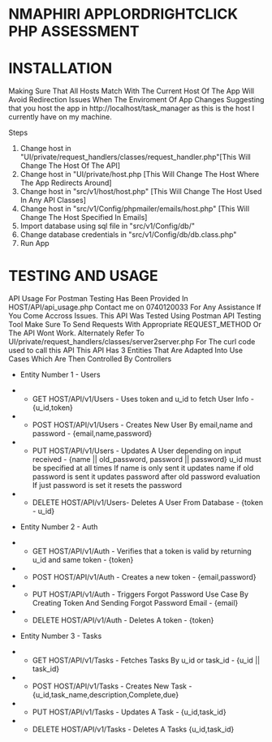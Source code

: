 # NMAPHIRI APPLORDRIGHTCLICK PHP ASSESSMENT
# INSTALLATION 
Making Sure That All Hosts Match With The Current Host Of The App Will Avoid Redirection Issues When The Enviroment Of App Changes
Suggesting that you host the app in http://localhost/task_manager as this is the host I currently have on my machine.

Steps
1. Change host in "UI/private/request_handlers/classes/request_handler.php"[This Will Change The Host Of The API]
2. Change host in "UI/private/host.php		[This Will Change The Host Where The App Redirects Around]
3. Change host in "src/v1/host/host.php"	[This Will Change The Host Used In Any API Classes]
4. Change host in "src/v1/Config/phpmailer/emails/host.php" [This Will Change The Host Specified In Emails]
5. Import database using sql file in "src/v1/Config/db/"    
6. Change database credentials in "src/v1/Config/db/db.class.php"
7. Run App

# TESTING AND USAGE
API Usage For Postman Testing Has Been Provided In HOST/API/api_usage.php
Contact me on 0740120033 For Any Assistance If You Come Accross Issues.
This API Was Tested Using Postman API Testing Tool
Make Sure To Send Requests With Appropriate REQUEST_METHOD Or The API Wont Work.
Alternately Refer To UI/private/request_handlers/classes/server2server.php For The curl code used to call this API
This API Has 3 Entities That Are Adapted Into Use Cases Which Are Then Controlled By Controllers
- Entity Number 1 - Users
- - GET  HOST/API/v1/Users - Uses token and u_id to fetch User Info - {u_id,token}
- - POST HOST/API/v1/Users - Creates New User By email,name and password - {email,name,password}
- - PUT  HOST/API/v1/Users - Updates A User depending on input received - {name || old_password, password || password}
                         u_id must be specified at all times
                         If name is only sent it updates name
                         if old password is sent it updates password after old password evaluation
                         If just password is set it resets the password
- - DELETE HOST/API/v1/Users- Deletes A User From Database - {token - u_id}

- Entity Number 2 - Auth
- - GET  HOST/API/v1/Auth - Verifies that a token is valid by returning u_id and same token - {token}
- - POST HOST/API/v1/Auth - Creates a new token - {email,password}
- - PUT  HOST/API/v1/Auth - Triggers Forgot Password Use Case By Creating Token And Sending Forgot Password Email - {email}
- - DELETE HOST/API/v1/Auth - Deletes A token - {token}

- Entity Number 3 - Tasks
- - GET  HOST/API/v1/Tasks - Fetches Tasks By u_id or task_id - {u_id || task_id}
- - POST HOST/API/v1/Tasks - Creates New Task - {u_id,task_name,description,Complete,due}
- - PUT  HOST/API/v1/Tasks - Updates A Task - {u_id,task_id}
- - DELETE HOST/API/v1/Tasks - Deletes A Tasks {u_id,task_id}